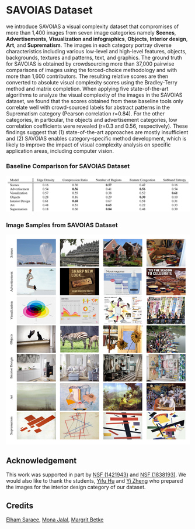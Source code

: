 # SAVOIAS Dataset
we introduce SAVOIAS a visual complexity dataset that compromises of more than 1,400 images from seven image categories
namely **Scenes**, **Advertisements**, **Visualization and infographics**, **Objects**, **Interior design**,
**Art**, and **Suprematism**. The images in each category portray diverse characteristics including various low-level and high-level features, objects, backgrounds, textures and patterns, text, and graphics. The ground truth for SAVOIAS is obtained by crowdsourcing more than 37,000 pairwise comparisons of images using the forced-choice methodology and with more than 1,600
contributors. The resulting relative scores are then converted to absolute visual complexity scores using the Bradley-Terry
method and matrix completion. When applying five state-of-the-art algorithms to analyze the visual complexity of the images
in the SAVOIAS dataset, we found that the scores obtained from these baseline tools only correlate well with crowd-sourced
labels for abstract patterns in the Suprematism category (Pearson correlation r=0.84). For the other categories, 
in particular, the objects and advertisement categories, low correlation coefficients were revealed (r=0.3 and 0.56,
respectively). These findings suggest that (1) state-of-the-art approaches are mostly insufficient and (2) SAVOIAS enables
category-specific method development, which is likely to improve the impact of visual complexity analysis on specific
application areas, including computer vision.

### Baseline Comparison for SAVOIAS Dataset

![alt text](https://raw.githubusercontent.com/esaraee/Savoias-Dataset/master/baselines.png)

### Image Samples from SAVOIAS Dataset

![alt text](https://raw.githubusercontent.com/esaraee/Savoias-Dataset/master/SAVOIAS-image-samples.png)


## Acknowledgement

This work was supported in part by [NSF (1421943)](https://nsf.gov/awardsearch/showAward?AWD_ID=1421943) and [NSF (1838193)](https://www.nsf.gov/awardsearch/showAward?AWD_ID=1838193&HistoricalAwards=false). We would also like to thank the students, [Yifu Hu](http://cs-people.bu.edu/yfhu) and [Yi Zheng](http://cs-people.bu.edu/yizheng/) who prepared the images for the interior design category of our dataset.

## Credits

[Elham Saraee](http://cs-people.bu.edu/esaraee/), [Mona Jalal](http://monajalal.com), [Margrit Betke](http://www.cs.bu.edu/~betke/)




